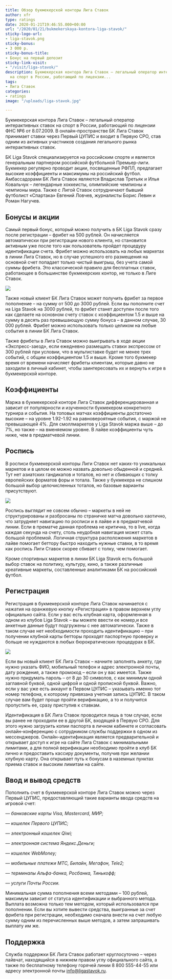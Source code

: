```yaml
---
title: Обзор букмекерской конторы Лига Ставок
author: xfr
type: ratings
date: 2020-01-21T19:46:55.000+00:00
url: "/2020/01/21/bukmekerskaya-kontora-liga-stavok/"
sticky-logo-url:
- liga-stavok.png
sticky-bonus:
- 3 000 р.
sticky-bonus-title:
- Бонус на первый депозит
sticky-link-visit:
- "/visit/liga-stavok/"
description: Букмекерская контора Лига Ставок – легальный оператор интерактивных ставок
  на спорт в России, работающий по лицензии...
tags:
- Лига Ставок
categories:
- ratings
image: "/uploads/liga-stavok.jpg"

---
```

Букмекерская контора Лига Ставок – легальный оператор интерактивных ставок на спорт в России, работающий по лицензии ФНС №6 от 8.07.2009. В онлайн-пространстве БК Лига Ставок принимает ставки через Первый ЦУПИС и входит в Первую СРО, став одним из активных участников создания легального рынка интерактивных ставок.

БК Liga Stavok специализируется на российским спорте и является генеральным партнером российской футбольной Премьер-лиги. Букмекер регулярно проводит акции, посвященные РФПЛ, предлагает высокие коэффициенты и максимумы на российский футбол. Амбассадорами БК Лига Ставок являются Владислав Третьяк и Илья Ковальчук – легендарные хоккеисты, олимпийские чемпионы и чемпионы мира. Также с Лигой Ставок сотрудничают бывший футболист «Спартака» Евгений Ловчев, журналисты Борис Левин и Роман Нагучев.

## Бонусы и акции

Самый первый бонус, который можно получить в БК Liga Stavok сразу после регистрации – фрибет на 500 рублей. Он начисляется автоматически при регистрации нового клиента, но становится активным уже после того как пользователь пройдет процедуру идентификации счета. Фрибет можно использовать на любых маркетах в линии Лига Ставок, но в случае успешного его размещения на основной счет попадает только чистый выигрыш, без учета самой суммы фрибета. Это классической правило для бесплатных ставок, работающее в большинстве букмекерских контор, не только в Лиге Ставок.

![](/uploads/liga-stavok2.jpg)

Также новый клиент БК Лига Ставок может получить фрибет за первое пополнение – на сумму от 500 до 3000 рублей. Если вы пополните счет на Liga Stavok на 3000 рублей, то фрибет станет доступен после того как сделаете на основном счету ставок с коэффициентом 1.5 и выше на сумму в десять раз превышающую сумму бонуса – в данном случае, 30 000 рублей. Фрибет можно использовать только целиком на любые события в линии БК Лига Ставок.

Также фрибеты в Лига Ставок можно выигрывать в ходе акции «Экспресс-заезд», если ежедневно размещать ставки экспрессом от 300 рублей при условии, что в мультиставке будет не менее трех событий, с общим коэффициентом 1.5 и выше. Кроме того букмекер время от времени начисляет фрибеты клиентам, которые давно не заходили в личный кабинет, чтобы заинтересовать их и вернуть к игре в букмекерской конторе.

## Коэффициенты

Маржа в букмекерской конторе Лига Ставок дифференцированная и зависит от популярности и изученности букмекером конкретного турнира и события. На топовых матчах коэффициенты достаточно высокие – на уровне 1.92-1.92 на равновероятные события, с маржой не превышающей 4%. Для смоллмаркетов у Liga Stavok маржа выше – до 7%, но также – на вменяемом уровне. В лайве коэффициенты чуть ниже, чем в предматчевой линии.

## Роспись

В росписи букмекерской конторы Лиги Ставок нет каких-то уникальных маркетов и в целом ее можно назвать довольно обыденной и средней. Тут нет азиатских гандикапов и тоталов, но нет и сбивающих с толку европейских форматов форы и тотала. Также у букмекера не слишком большой выбор целочисленных тоталов, но базовые варианты присутствуют.

![](/uploads/liga-stavok3.jpg)

Роспись выглядит не совсем обычно – маркеты в ней не структурированы и разбросаны по страничке матча довольно хаотично, что затрудняет навигацию по росписи и в лайве и в предматчевой линии. Если в прематче данная проблема не критична, то в live, когда каждая секунда на счету, столь неудобная навигация может стать большой проблемой. Логичная структура расположения маркетов в лайве помогает беттору быстро находить нужные ставки, в то время как роспись Лиги Ставок скорее сбивает с толку, чем помогает.

Кроме спортивных маркетов в линии БК Liga Stavok есть большой выбор ставок на политику, культуру, кино, а также различные креативные маркеты, составленные аналитиками БК на российский футбол.

## Регистрация

Регистрация в букмекерской конторе Лига Ставок начинается с нажатия на оранжевую кнопку «Регистрация» в правом верхнем углу официально сайта. Если у вас есть клубная карта, оформленная в одном из клубов Liga Stavok – вы можете ввести ее номер,и все анкетные данные будут подгружены с нее автоматически. Также в таком случае нет необходимости проходить идентификацию – при получении клубной карты бетторы проходят паспортную проверку и больше не нуждаются в любых бюрократических процедурах в БК.

![](/uploads/liga-stavok4-1.jpg)

Если вы новый клиент БК Лига Ставок – начните заполнять анкету, где нужно указать ФИО, мобильный телефон и адрес электронной почты, дату рождения, а также промокод – если он у вас имеется. Также нужно придумать пароль – от 8 до 30 символов, с как минимум одной заглавной буквой, одной цифрой и одной прописной буквой. Важно, если у вас уже есть аккаунт в Первом ЦУПИС – указывать именно тот номер телефона, к которому привязана учетная запись ЦУПИС. В таком случае вам будет проще пройти верификацию, а то и получится пропустить ее, сразу приступив к ставкам.

Идентификация в БК Лига Ставок проводится лишь в том случае, если вы ранее не проходили ее в другой БК, входящей в Первую СРО. Для этого нужно загрузить копии паспорта в личном кабинете и согласовать онлайн-конференцию с сотрудником службы поддержки в одном из мессенджеров. Онлайн-идентификация является предварительной и открывает доступ к игре на сайте Лига Ставок с минимальными лимитами, а для полной верификации необходимо пройти в клуб БК лично и предоставить кассиру документы, получив при желании клубную карту. Она открывает путь к бонусам в наземных пунктах приема ставок и высоким лимитам на сайте.

## Ввод и вывод средств

Пополнить счет в букмекерской конторе Лига Ставок можно через Первый ЦУПИС, предоставляющий такие варианты ввода средств на игровой счет:

_— банковские карты Visa, Mastercard, МИР;_

_— кошелек Первого ЦУПИС;_

_— электронный кошелек Qiwi;_

_— электронная система Яндекс.Деньги;_

_— кошелек WebMoney;_

_— мобильные платежи МТС, Билайн, Мегафон, Tele2;_

_— терминалы Альфа-банка, Росбанка, Тинькофф;_

_— услуги Почты России._

Минимальная сумма пополнения всеми методами – 100 рублей, максимум зависит от статуса идентификации и выбранного метода. Выплата возможна только тем методом, который использовался при пополнении. Если вы хотите вывести средства, выигранные за счет фрибета при регистрации, необходимо сначала внести на счет любую сумму одним из перечисленных выше методов, а затем запрашивать выплату им же.

## Поддержка

Служба поддержки БК Лига Ставок работает круглосуточно – через лайвчат, находящийся в нижнем правом углу официального сайта, а также по бесплатному телефону горячей линии 8 800 555-44-55 или адресу электронной почты info@ligastavok.ru.